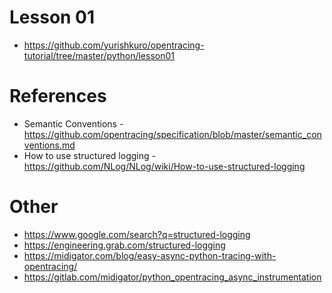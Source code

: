 # Lesson 01

* https://github.com/yurishkuro/opentracing-tutorial/tree/master/python/lesson01

# References

* Semantic Conventions - https://github.com/opentracing/specification/blob/master/semantic_conventions.md
* How to use structured logging - https://github.com/NLog/NLog/wiki/How-to-use-structured-logging

# Other

* https://www.google.com/search?q=structured-logging
* https://engineering.grab.com/structured-logging
* https://midigator.com/blog/easy-async-python-tracing-with-opentracing/
* https://gitlab.com/midigator/python_opentracing_async_instrumentation